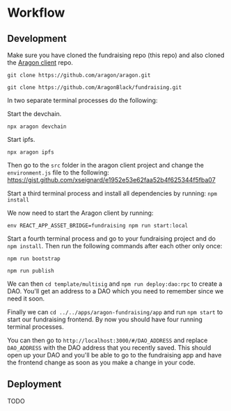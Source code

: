 # Workflow
## Development

Make sure you have cloned the fundraising repo (this repo) and also cloned the [Aragon client](https://github.com/aragon/aragon) repo.
```
git clone https://github.com/aragon/aragon.git
```
```
git clone https://github.com/AragonBlack/fundraising.git
```

In two separate terminal processes do the following:

Start the devchain.
```
npx aragon devchain
```
Start ipfs.
```
npx aragon ipfs
```


Then go to the `src` folder in the aragon client project and change the `environment.js` file to the following: https://gist.github.com/xseignard/e1952e53e62faa52b4f625344f5fba07

Start a third terminal process and install all dependencies by running: `npm install`

We now need to start the Aragon client by running:
```
env REACT_APP_ASSET_BRIDGE=fundraising npm run start:local
```

Start a fourth terminal process and go to your fundraising project and do `npm install`. Then run the following commands after each other only once:
```
npm run bootstrap
```
```
npm run publish
```

We can then `cd template/multisig` and `npm run deploy:dao:rpc` to create a DAO. You'll get an address to a DAO which you need to remember since we need it soon.

Finally we can `cd ../../apps/aragon-fundraising/app` and run `npm start` to start our fundraising frontend. By now you should have four running terminal processes.

You can then go to `http://localhost:3000/#/DAO_ADDRESS` and replace `DAO_ADDRESS` with the DAO address that you recently saved. This should open up your DAO and you'll be able to go to the fundraising app and have the frontend change as soon as you make a change in your code.

## Deployment
TODO